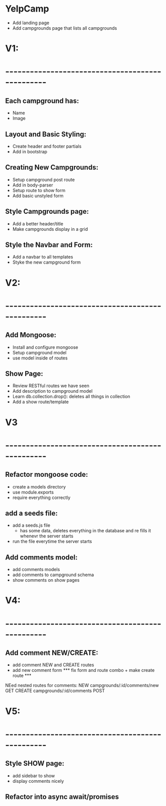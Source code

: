 # YelpCamp

- Add landing page
- Add campgrounds page that lists all campgrounds

# V1:
# ------------------------------------------------
## Each campground has:

- Name
- Image




## Layout and Basic Styling:

- Create header and footer partials
- Add in bootstrap



## Creating New Campgrounds:
- Setup campground post route
- Add in body-parser
- Setup route to show form
- Add basic unstyled form





## Style Campgrounds page:
- Add a better header/title
- Make campgrounds display in a grid



## Style the Navbar and Form:
- Add a navbar to all templates
- Styke the new campground form

# V2:
# ------------------------------------------------

## Add Mongoose:
- Install and configure mongoose
- Setup campground model
- use model inside of routes


## Show Page:
- Review RESTful routes we have seen
- Add description to campground model
- Learn db.collection.drop(): deletes all things in collection
- Add a show route/template


# V3

# ------------------------------------------------

## Refactor mongoose code:
- create a models directory
- use module.exports
- require everything correctly

## add a seeds file:
- add a seeds.js file
	- has some data, deletes everything in the database and re fills it whenevr the server starts
- run the file everytime the server starts

## Add comments model:
- add comments models
- add comments to campground schema
- show comments on show pages

# V4:

# ------------------------------------------------

## Add comment NEW/CREATE:
- add comment NEW and CREATE routes
- add new comment form
*** fix form and route combo + make create route ***

NEed nested routes for comments:
NEW		campgrounds/:id/comments/new	 GET
CREATE	campgrounds/:id/comments		 POST



# V5:

# ------------------------------------------------


## Style SHOW page:
- add sidebar to show
- display comments nicely

## Refactor into async await/promises